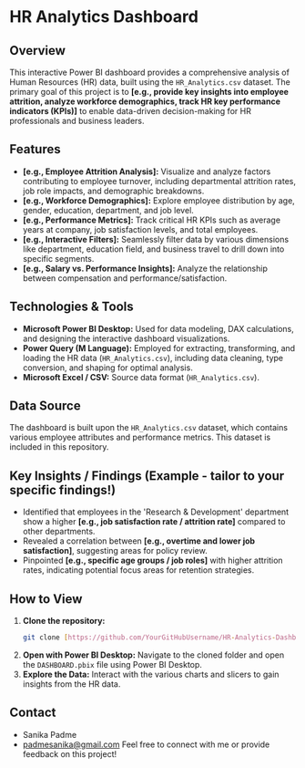 # HR Analytics Dashboard

## Overview
This interactive Power BI dashboard provides a comprehensive analysis of Human Resources (HR) data, built using the `HR_Analytics.csv` dataset. The primary goal of this project is to **[e.g., provide key insights into employee attrition, analyze workforce demographics, track HR key performance indicators (KPIs)]** to enable data-driven decision-making for HR professionals and business leaders.

## Features
* **[e.g., Employee Attrition Analysis]:** Visualize and analyze factors contributing to employee turnover, including departmental attrition rates, job role impacts, and demographic breakdowns.
* **[e.g., Workforce Demographics]:** Explore employee distribution by age, gender, education, department, and job level.
* **[e.g., Performance Metrics]:** Track critical HR KPIs such as average years at company, job satisfaction levels, and total employees.
* **[e.g., Interactive Filters]:** Seamlessly filter data by various dimensions like department, education field, and business travel to drill down into specific segments.
* **[e.g., Salary vs. Performance Insights]:** Analyze the relationship between compensation and performance/satisfaction.

## Technologies & Tools
* **Microsoft Power BI Desktop:** Used for data modeling, DAX calculations, and designing the interactive dashboard visualizations.
* **Power Query (M Language):** Employed for extracting, transforming, and loading the HR data (`HR_Analytics.csv`), including data cleaning, type conversion, and shaping for optimal analysis.
* **Microsoft Excel / CSV:** Source data format (`HR_Analytics.csv`).

## Data Source
The dashboard is built upon the `HR_Analytics.csv` dataset, which contains various employee attributes and performance metrics. This dataset is included in this repository.

## Key Insights / Findings (Example - tailor to your specific findings!)
* Identified that employees in the 'Research & Development' department show a higher **[e.g., job satisfaction rate / attrition rate]** compared to other departments.
* Revealed a correlation between **[e.g., overtime and lower job satisfaction]**, suggesting areas for policy review.
* Pinpointed **[e.g., specific age groups / job roles]** with higher attrition rates, indicating potential focus areas for retention strategies.

## How to View
1.  **Clone the repository:**
    ```bash
    git clone [https://github.com/YourGitHubUsername/HR-Analytics-Dashboard.git](https://github.com/YourGitHubUsername/HR-Analytics-Dashboard.git)
    ```
2.  **Open with Power BI Desktop:** Navigate to the cloned folder and open the `DASHBOARD.pbix` file using Power BI Desktop.
3.  **Explore the Data:** Interact with the various charts and slicers to gain insights from the HR data.

## Contact
* Sanika Padme
* padmesanika@gmail.com
Feel free to connect with me or provide feedback on this project!
